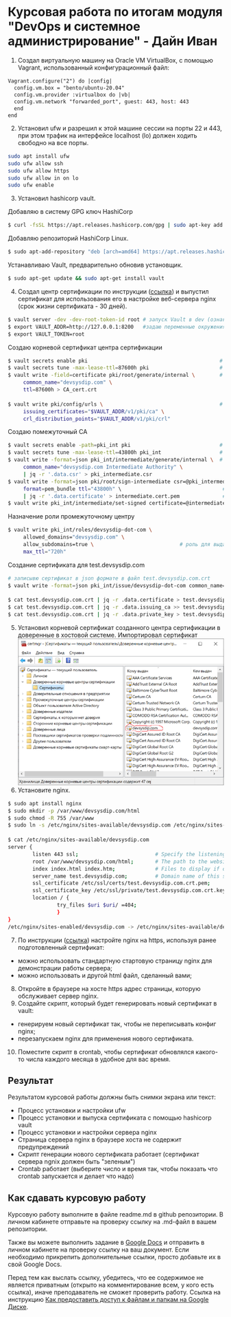 # Курсовая работа по итогам модуля "DevOps и системное администрирование" - Дайн Иван


1. Создал виртуальную машину на Oracle VM VirtualBox, с помощью Vagrant, использованный конфигурационный файл:
```config
Vagrant.configure("2") do |config|
  config.vm.box = "bento/ubuntu-20.04"
  config.vm.provider :virtualbox do |vb|
  config.vm.network "forwarded_port", guest: 443, host: 443
  end
end
```
2. Установил ufw и разрешил к этой машине сессии на порты 22 и 443, при этом трафик на интерфейсе localhost (lo) должен ходить свободно на все порты.
```bash
sudo apt install ufw
sudo ufw allow ssh
sudo ufw allow https
sudo ufw allow in on lo
sudo ufw enable
```
3. Установил hashicorp vault.

Добавляю в систему GPG ключ HashiCorp
```bash
$ curl -fsSL https://apt.releases.hashicorp.com/gpg | sudo apt-key add -
```
Добавляю репозиторий HashiCorp Linux.
```bash
$ sudo apt-add-repository "deb [arch=amd64] https://apt.releases.hashicorp.com $(lsb_release -cs) main"
```
Устанавливаю Vault, предварительно обновив установщик.
```bash
$ sudo apt-get update && sudo apt-get install vault
```
4. Cоздал центр сертификации по инструкции ([ссылка](https://learn.hashicorp.com/tutorials/vault/pki-engine?in=vault/secrets-management)) и выпустил сертификат для использования его в настройке веб-сервера nginx (срок жизни сертификата - 30 дней).
```bash
$ vault server -dev -dev-root-token-id root # запуск Vault в dev (ознакомительном) режиме с рутовым токеном
$ export VAULT_ADDR=http://127.0.0.1:8200   #задаю переменные окружения
$ export VAULT_TOKEN=root
```
Создаю корневой сертификат центра сертификации
```bash
$ vault secrets enable pki                                           # включаю pki в ветке pki
$ vault secrets tune -max-lease-ttl=87600h pki                       # срок жизни примерно 10 лет
$ vault write -field=certificate pki/root/generate/internal \        # генерирую корневой сертификат devsysdip.com
     common_name="devsysdip.com" \
     ttl=87600h > CA_cert.crt

$ vault write pki/config/urls \                                      # прописываю адреса CA и CRL
     issuing_certificates="$VAULT_ADDR/v1/pki/ca" \
     crl_distribution_points="$VAULT_ADDR/v1/pki/crl"
```
Создаю помежуточный CA
```bash
$ vault secrets enable -path=pki_int pki                             # включаю pki в ветке pki_int
$ vault secrets tune -max-lease-ttl=43800h pki_int                   # срок жизни примерно 10 лет
$ vault write -format=json pki_int/intermediate/generate/internal \  # генерирую в json формате, извлекаю CSR и записываю в файл pki_intermediate.csr
     common_name="devsysdip.com Intermediate Authority" \
     | jq -r '.data.csr' > pki_intermediate.csr
$ vault write -format=json pki/root/sign-intermediate csr=@pki_intermediate.csr \ 
     format=pem_bundle ttl="43800h" \                                 # подписываю промежуточный сертификат корневым 
     | jq -r '.data.certificate' > intermediate.cert.pem              # из json извлекаю сертификат в файл intermediate.cert.pem  
$ vault write pki_int/intermediate/set-signed certificate=@intermediate.cert.pem  # подписанный импортирую в Vault 
```
Назначение роли промежуточному центру
```bash
$ vault write pki_int/roles/devsysdip-dot-com \
     allowed_domains="devsysdip.com" \
     allow_subdomains=true \                            # роль для выдачи сертификатов для поддоменов devsysdip.com
     max_ttl="720h"
```
Создание сертификата для test.devsysdip.com
```bash
# записывю сертификат в json формате в файл test.devsysdip.com.crt
$ vault write -format=json pki_int/issue/devsysdip-dot-com common_name="test.devsysdip.com" ttl="720h" > test.devsysdip.com.crt

$ cat test.devsysdip.com.crt | jq -r .data.certificate > test.devsysdip.com.crt.pem   # в файл test.devsysdip.com.crt.pem записывю сертификат
$ cat test.devsysdip.com.crt | jq -r .data.issuing_ca >> test.devsysdip.com.crt.pem   # и дополняю его сертификатом от промежуточного центра для построения цепочки
$ cat test.devsysdip.com.crt | jq -r .data.private_key > test.devsysdip.com.crt.key   # записываю закрытый ключ
```
5. Установил корневой сертификат созданного центра сертификации в доверенные в хостовой системе.
Импортировал сертификат
![Импортировал сертификат](https://github.com/ivan-dayn/devops-netology/blob/main/devsys-diplom/dip-cert.png)
6. Установите nginx.
```bash
$ sudo apt install nginx
$ sudo mkdir -p /var/www/devsysdip.com/html
$ sudo chmod -R 755 /var/www
$ sudo ln -s /etc/nginx/sites-available/devsysdip.com /etc/nginx/sites-enabled/

$ cat /etc/nginx/sites-available/devsysdip.com
server {
        listen 443 ssl;                         # Specify the listening port
        root /var/www/devsysdip.com/html;       # The path to the website files
        index index.html index.htm;             # Files to display if only the domain name is specified in the address
        server_name test.devsysdip.com;         # Domain name of this site
        ssl_certificate /etc/ssl/certs/test.devsysdip.com.crt.pem;
        ssl_certificate_key /etc/ssl/private/test.devsysdip.com.crt.key;
        location / {
                try_files $uri $uri/ =404;
                }
}
/etc/nginx/sites-enabled/devsysdip.com -> /etc/nginx/sites-available/devsysdip.com
```
7. По инструкции ([ссылка](https://nginx.org/en/docs/http/configuring_https_servers.html)) настройте nginx на https, используя ранее подготовленный сертификат:
  - можно использовать стандартную стартовую страницу nginx для демонстрации работы сервера;
  - можно использовать и другой html файл, сделанный вами;
8. Откройте в браузере на хосте https адрес страницы, которую обслуживает сервер nginx.
9. Создайте скрипт, который будет генерировать новый сертификат в vault:
  - генерируем новый сертификат так, чтобы не переписывать конфиг nginx;
  - перезапускаем nginx для применения нового сертификата.
10. Поместите скрипт в crontab, чтобы сертификат обновлялся какого-то числа каждого месяца в удобное для вас время.

## Результат

Результатом курсовой работы должны быть снимки экрана или текст:

- Процесс установки и настройки ufw
- Процесс установки и выпуска сертификата с помощью hashicorp vault
- Процесс установки и настройки сервера nginx
- Страница сервера nginx в браузере хоста не содержит предупреждений 
- Скрипт генерации нового сертификата работает (сертификат сервера ngnix должен быть "зеленым")
- Crontab работает (выберите число и время так, чтобы показать что crontab запускается и делает что надо)

## Как сдавать курсовую работу

Курсовую работу выполните в файле readme.md в github репозитории. В личном кабинете отправьте на проверку ссылку на .md-файл в вашем репозитории.

Также вы можете выполнить задание в [Google Docs](https://docs.google.com/document/u/0/?tgif=d) и отправить в личном кабинете на проверку ссылку на ваш документ.
Если необходимо прикрепить дополнительные ссылки, просто добавьте их в свой Google Docs.

Перед тем как выслать ссылку, убедитесь, что ее содержимое не является приватным (открыто на комментирование всем, у кого есть ссылка), иначе преподаватель не сможет проверить работу. 
Ссылка на инструкцию [Как предоставить доступ к файлам и папкам на Google Диске](https://support.google.com/docs/answer/2494822?hl=ru&co=GENIE.Platform%3DDesktop).
